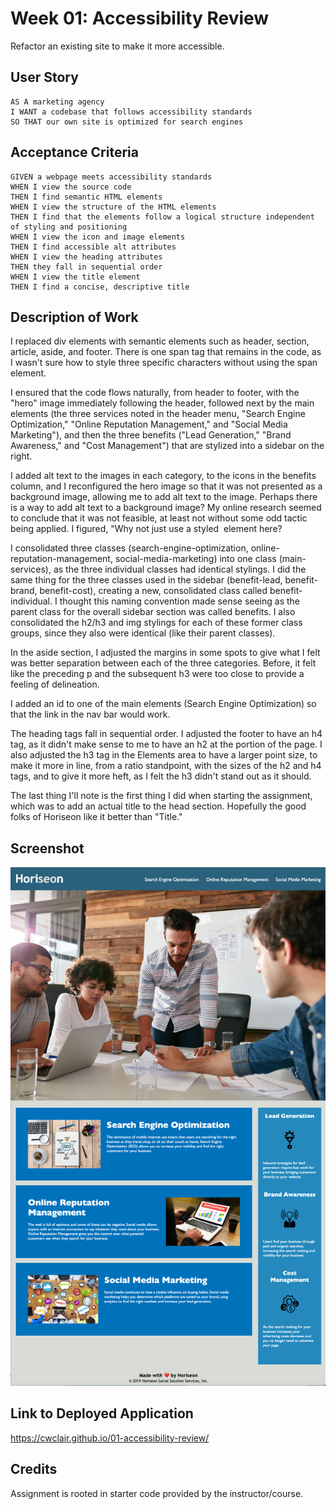 # Week 01: Accessibility Review
Refactor an existing site to make it more accessible.

## User Story

```
AS A marketing agency
I WANT a codebase that follows accessibility standards
SO THAT our own site is optimized for search engines
```

## Acceptance Criteria

```
GIVEN a webpage meets accessibility standards
WHEN I view the source code
THEN I find semantic HTML elements
WHEN I view the structure of the HTML elements
THEN I find that the elements follow a logical structure independent of styling and positioning
WHEN I view the icon and image elements
THEN I find accessible alt attributes
WHEN I view the heading attributes
THEN they fall in sequential order
WHEN I view the title element
THEN I find a concise, descriptive title
```

## Description of Work
I replaced div elements with semantic elements such as header, section, article, aside, and footer. There is one span tag that remains in the code, as I wasn't sure how to style three specific characters without using the span element.

I ensured that the code flows naturally, from header to footer, with the "hero" image immediately following the header, followed next by the main elements (the three services noted in the header menu, "Search Engine Optimization," "Online Reputation Management," and "Social Media Marketing"), and then the three benefits ("Lead Generation," "Brand Awareness," and "Cost Management") that are stylized into a sidebar on the right.

I added alt text to the images in each category, to the icons in the benefits column, and I reconfigured the hero image so that it was not presented as a background image, allowing me to add alt text to the image. Perhaps there is a way to add alt text to a background image? My online research seemed to conclude that it was not feasible, at least not without some odd tactic being applied. I figured, "Why not just use a styled <img> element here?

I consolidated three classes (search-engine-optimization, online-reputation-management, social-media-marketing) into one class (main-services), as the three individual classes had identical stylings. I did the same thing for the three classes used in the sidebar (benefit-lead, benefit-brand, benefit-cost), creating a new, consolidated class called benefit-individual. I thought this naming convention made sense seeing as the parent class for the overall sidebar section was called benefits. I also consolidated the h2/h3 and img stylings for each of these former class groups, since they also were identical (like their parent classes). 

In the aside section, I adjusted the margins in some spots to give what I felt was better separation between each of the three categories. Before, it felt like the preceding p and the subsequent h3 were too close to provide a feeling of delineation.

I added an id to one of the main elements (Search Engine Optimization) so that the link in the nav bar would work.

The heading tags fall in sequential order. I adjusted the footer to have an h4 tag, as it didn't make sense to me to have an h2 at the portion of the page. I also adjusted the h3 tag in the Elements area to have a larger point size, to make it more in line, from a ratio standpoint, with the sizes of the h2 and h4 tags, and to give it more heft, as I felt the h3 didn't stand out as it should.

The last thing I'll note is the first thing I did when starting the assignment, which was to add an actual title to the head section. Hopefully the good folks of Horiseon like it better than "Title."

## Screenshot

![screenshot of my edited Horiseon website](assets/images/horiseon-screenshot.png)

## Link to Deployed Application
https://cwclair.github.io/01-accessibility-review/

## Credits
Assignment is rooted in starter code provided by the instructor/course. 